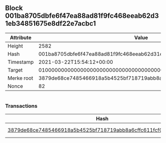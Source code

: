 ## Block 001ba8705dbfe6f47ea88ad81f9fc468eeab62d31eb34851675e8df22e7acbc1

Attribute | Value
--- | ---
Height | 2582
Hash | 001ba8705dbfe6f47ea88ad81f9fc468eeab62d31eb34851675e8df22e7acbc1
Timestamp | 2021-03-22T15:54:12+00:00
Target | 0100000000000000000000000000000000000000000000000000000000000000
Merke root | 3879de68ce7485466918a5b4525bf718719abb8a6cffc611fcf06aeff14be189
Nonce | 82

```

```

### Transactions

Hash | Amount
--- | ---
[3879de68ce7485466918a5b4525bf718719abb8a6cffc611fcf06aeff14be189](3879de68ce7485466918a5b4525bf718719abb8a6cffc611fcf06aeff14be189.md) | 10.00000000 SKEPTI 
